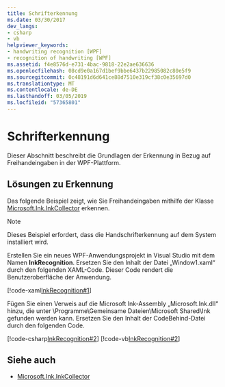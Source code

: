 ```yaml
---
title: Schrifterkennung
ms.date: 03/30/2017
dev_langs:
- csharp
- vb
helpviewer_keywords:
- handwriting recognition [WPF]
- recognition of handwriting [WPF]
ms.assetid: f4e8576d-e731-4bac-9818-22e2ae636636
ms.openlocfilehash: 08cd9e0a167d1bef9bbe6437b22985082c80e5f9
ms.sourcegitcommit: 0c48191d6d641ce88d7510e319cf38c0e35697d0
ms.translationtype: MT
ms.contentlocale: de-DE
ms.lasthandoff: 03/05/2019
ms.locfileid: "57365801"
---
```

# <a name="handwriting-recognition"></a>Schrifterkennung
Dieser Abschnitt beschreibt die Grundlagen der Erkennung in Bezug auf Freihandeingaben in der WPF-Plattform.  
  
## <a name="recognition-solutions"></a>Lösungen zu Erkennung  
 Das folgende Beispiel zeigt, wie Sie Freihandeingaben mithilfe der Klasse [Microsoft.Ink.InkCollector](https://docs.microsoft.com/previous-versions/dotnet/netframework-3.5/ms583683(v=vs.90)) erkennen.  
  
> [!NOTE]
>  Dieses Beispiel erfordert, dass die Handschrifterkennung auf dem System installiert wird.  
  
 Erstellen Sie ein neues WPF-Anwendungsprojekt in Visual Studio mit dem Namen **InkRecognition**. Ersetzen Sie den Inhalt der Datei „Window1.xaml“ durch den folgenden XAML-Code. Dieser Code rendert die Benutzeroberfläche der Anwendung.  
  
 [!code-xaml[InkRecognition#1](~/samples/snippets/csharp/VS_Snippets_Wpf/InkRecognition/CSharp/Window1.xaml#1)]  
  
 Fügen Sie einen Verweis auf die Microsoft Ink-Assembly „Microsoft.Ink.dll“ hinzu, die unter \Programme\Gemeinsame Dateien\Microsoft Shared\Ink gefunden werden kann. Ersetzen Sie den Inhalt der CodeBehind-Datei durch den folgenden Code.  
  
 [!code-csharp[InkRecognition#2](~/samples/snippets/csharp/VS_Snippets_Wpf/InkRecognition/CSharp/Window1.xaml.cs#2)]
 [!code-vb[InkRecognition#2](~/samples/snippets/visualbasic/VS_Snippets_Wpf/InkRecognition/VisualBasic/Window1.xaml.vb#2)]  
  
## <a name="see-also"></a>Siehe auch
- [Microsoft.Ink.InkCollector](https://docs.microsoft.com/previous-versions/dotnet/netframework-3.5/ms583683(v=vs.90))
